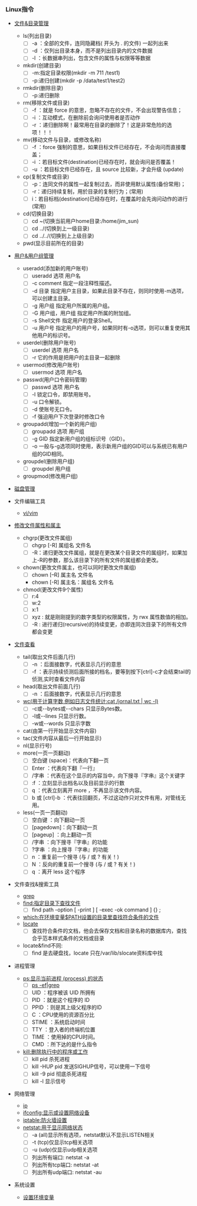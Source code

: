 ### Linux指令

+ [文件&目录管理](https://www.runoob.com/linux/linux-file-content-manage.html)
   - ls(列出目录)
     - [ ] -a ：全部的文件，连同隐藏档( 开头为 . 的文件) 一起列出来
     - [ ] -d ：仅列出目录本身，而不是列出目录内的文件数据
     - [ ] -l ：长数据串列出，包含文件的属性与权限等等数据
   - mkdir(创建目录)
     - [ ] -m:指定目录权限(mkdir -m 711 /test1)
     - [ ] -p:递归创建(mkdir -p  /data/test1/test2)
   - rmkdir(删除目录)
     - [ ] -p:递归删除
   - rm(移除文件或目录)
     - [ ] -f ：就是 force 的意思，忽略不存在的文件，不会出现警告信息；
     - [ ] -i ：互动模式，在删除前会询问使用者是否动作
     - [ ] -r ：递归删除啊！最常用在目录的删除了！这是非常危险的选项！！！ 
   - mv(移动文件与目录，或修改名称)
     - [ ] -f ：force 强制的意思，如果目标文件已经存在，不会询问而直接覆盖；
     - [ ] -i ：若目标文件(destination)已经存在时，就会询问是否覆盖！
     - [ ] -u ：若目标文件已经存在，且 source 比较新，才会升级 (update)
   - cp(复制文件或目录)
     - [ ] -p：连同文件的属性一起复制过去，而非使用默认属性(备份常用)；
     - [ ] -r：递归持续复制，用於目录的复制行为；(常用)
     - [ ] i：若目标档(destination)已经存在时，在覆盖时会先询问动作的进行(常用)
   - cd(切换目录)
     - [ ] cd ~(切换当前用户home目录:/home/jim_sun)
     - [ ] cd ../(切换到上一级目录)
     - [ ] cd ../../(切换到上上级目录)
   - pwd(显示目前所在的目录) 
   
+ [用户&用户组管理](https://www.runoob.com/linux/linux-user-manage.html)
   - useradd(添加新的用户账号)
     - [ ] useradd 选项 用户名
     - [ ] -c comment 指定一段注释性描述。
     - [ ] -d 目录 指定用户主目录，如果此目录不存在，则同时使用-m选项，可以创建主目录。
     - [ ] -g 用户组 指定用户所属的用户组。
     - [ ] -G 用户组，用户组 指定用户所属的附加组。
     - [ ] -s Shell文件 指定用户的登录Shell。
     - [ ] -u 用户号 指定用户的用户号，如果同时有-o选项，则可以重复使用其他用户的标识号。
   - userdel(删除用户账号)
     - [ ] userdel 选项 用户名
     - [ ] -r 它的作用是把用户的主目录一起删除 
   - usermod(修改用户账号)
     - [ ] usermod 选项 用户名
   - passwd(用户口令密码管理)
     - [ ] passwd 选项 用户名
     - [ ] -l 锁定口令，即禁用账号。
     - [ ] -u 口令解锁。
     - [ ] -d 使账号无口令。
     - [ ] -f 强迫用户下次登录时修改口令

   - groupadd(增加一个新的用户组)
     - [ ] groupadd 选项 用户组
     - [ ] -g GID 指定新用户组的组标识号（GID）。
     - [ ] -o 一般与-g选项同时使用，表示新用户组的GID可以与系统已有用户组的GID相同。
   - groupdel(删除用户组)
     - [ ] groupdel 用户组
   - groupmod(修改用户组)

+ [磁盘管理](https://www.runoob.com/linux/linux-filesystem.html)

+ 文件编辑工具 
  - [vi/vim](https://www.runoob.com/linux/linux-vim.html)

+ [修改文件属性和属主](https://www.runoob.com/linux/linux-file-attr-permission.html)
  - chgrp(更改文件属组)
    - [ ] chgrp [-R] 属组名 文件名
    - [ ] -R：递归更改文件属组，就是在更改某个目录文件的属组时，如果加上-R的参数，那么该目录下的所有文件的属组都会更改。
  - chown(更改文件属主，也可以同时更改文件属组)
    - [ ] chown [–R] 属主名 文件名
    - chown [-R] 属主名：属组名 文件名
  - chmod(更改文件9个属性)
    - [ ] r:4
    - [ ] w:2
    - [ ] x:1
    - [ ] xyz : 就是刚刚提到的数字类型的权限属性，为 rwx 属性数值的相加。
    - [ ] -R : 进行递归(recursive)的持续变更，亦即连同次目录下的所有文件都会变更

+ [文件查看](https://www.runoob.com/linux/linux-file-content-manage.html)
  - tail(取出文件后面几行)
    - [ ] -n ：后面接数字，代表显示几行的意思
    - [ ] -f ：表示持续侦测后面所接的档名，要等到按下[ctrl]-c才会结束tail的侦测,实时查看文件内容
  - head(取出文件前面几行)
    - [ ] -n ：后面接数字，代表显示几行的意思
  - [wc(用于计算字数,例如日志文件统计:cat /jornal.txt | wc -l)](https://www.runoob.com/linux/linux-comm-wc.html)  
    - [ ] -c或--bytes或--chars 只显示Bytes数。
    - [ ] -l或--lines 只显示行数。
    - [ ] -w或--words 只显示字数
  - cat(由第一行开始显示文件内容)
  - tac(文件内容从最后一行开始显示)
  - nl(显示行号)
  - more(一页一页翻动)
    - [ ] 空白键 (space)：代表向下翻一页
    - [ ] Enter         ：代表向下翻『一行』
    - [ ] /字串         ：代表在这个显示的内容当中，向下搜寻『字串』这个关键字
    - [ ] :f            ：立刻显示出档名以及目前显示的行数
    - [ ] q             ：代表立刻离开 more ，不再显示该文件内容。
    - [ ] b 或 [ctrl]-b ：代表往回翻页，不过这动作只对文件有用，对管线无用。
  - less(一页一页翻动)
    - [ ] 空白键    ：向下翻动一页
    - [ ] [pagedown]：向下翻动一页
    - [ ] [pageup]  ：向上翻动一页
    - [ ] /字串     ：向下搜寻『字串』的功能
    - [ ] ?字串     ：向上搜寻『字串』的功能
    - [ ] n         ：重复前一个搜寻 (与 / 或 ? 有关！)
    - [ ] N         ：反向的重复前一个搜寻 (与 / 或 ? 有关！)
    - [ ] q         ：离开 less 这个程序

+ 文件查找&搜索工具
    - [grep](https://www.runoob.com/linux/linux-comm-grep.html)
    - [find:指定目录下查找文件](https://www.runoob.com/linux/linux-comm-find.html)
      - [ ] find   path   -option   [   -print ]   [ -exec   -ok   command ]   {} \;
    - [which:在环境变量$PATH设置的目录里查找符合条件的文件](https://www.runoob.com/linux/linux-comm-which.html)
    - [locate](https://www.runoob.com/linux/linux-comm-locate.html)
      - [ ] 查找符合条件的文档，他会去保存文档和目录名称的数据库内，查找合乎范本样式条件的文档或目录
    - locate&find不同:
      - [ ] find 是去硬盘找，locate 只在/var/lib/slocate资料库中找  
+ 进程管理
  - [ps:显示当前进程 (process) 的状态](https://www.runoob.com/linux/linux-comm-ps.html)
    - [ ] [ps -ef|grep](https://www.cnblogs.com/freinds/p/8074651.html)
    - [ ] UID      ：程序被该 UID 所拥有 
    - [ ] PID      ：就是这个程序的 ID 
    - [ ] PPID    ：则是其上级父程序的ID
    - [ ] C          ：CPU使用的资源百分比
    - [ ] STIME ：系统启动时间
    - [ ] TTY     ：登入者的终端机位置
    - [ ] TIME   ：使用掉的CPU时间。
    - [ ] CMD   ：所下达的是什么指令
  - [kill:删除执行中的程序或工作](https://www.runoob.com/linux/linux-comm-kill.html)
    - [ ] kill pid 杀死进程
    - [ ] kill -HUP pid 发送SIGHUP信号，可以使用一下信号
    - [ ] kill -9 pid 彻底杀死进程
    - [ ] kill -l 显示信号

+ 网络管理
    - [ip](https://www.cnblogs.com/diantong/p/9511072.html)
    - [ifconfig:显示或设置网络设备](https://www.runoob.com/linux/linux-comm-ifconfig.html)
    - [iptable:防火墙设置](https://linux.cn/article-10075-1.html)
    - [netstat:用于显示网络状态](https://www.runoob.com/linux/linux-comm-netstat.html)
      - [ ] -a (all)显示所有选项，netstat默认不显示LISTEN相关
      - [ ] -t (tcp)仅显示tcp相关选项
      - [ ] -u (udp)仅显示udp相关选项
      - [ ] 列出所有端口:     netstat -a
      - [ ] 列出所有tcp端口:  netstat -at
      - [ ] 列出所有udp端口:  netstat -au

+ 系统设置
    - [设置环境变量](https://github.com/xuanchengsunjin/Jim_note/blob/sandbox/note/operating_system/linux/profile.md)
    

